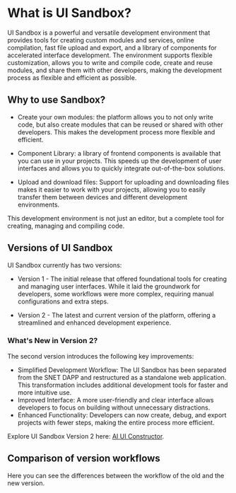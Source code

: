 # What is UI Sandbox?

UI Sandbox is a powerful and versatile development environment that provides tools for creating custom modules and services, online compilation, fast file upload and export, and a library of components for accelerated interface development. The environment supports flexible customization, allows you to write and compile code, create and reuse modules, and share them with other developers, making the development process as flexible and efficient as possible.

## Why to use Sandbox?

-   Create your own modules: the platform allows you to not only write code, but also create modules that can be reused or shared with other developers. This makes the development process more flexible and efficient.

-   Component Library: a library of frontend components is available that you can use in your projects. This speeds up the development of user interfaces and allows you to quickly integrate out-of-the-box solutions.

-   Upload and download files: Support for uploading and downloading files makes it easier to work with your projects, allowing you to easily transfer them between devices and different development environments.

This development environment is not just an editor, but a complete tool for creating, managing and compiling code.

## Versions of UI Sandbox
UI Sandbox currently has two versions:

* Version 1 - The initial release that offered foundational tools for creating and managing user interfaces. While it laid the groundwork for developers, some workflows were more complex, requiring manual configurations and extra steps.

* Version 2 - The latest and current version of the platform, offering a streamlined and enhanced development experience.

### What's New in Version 2?
The second version introduces the following key improvements:

* Simplified Development Workflow: The UI Sandbox has been separated from the SNET DAPP and restructured as a standalone web application. This transformation includes additional development tools for faster and more intuitive use.
* Improved Interface: A more user-friendly and clear interface allows developers to focus on building without unnecessary distractions.
* Enhanced Functionality: Developers can now create, debug, and export projects with fewer steps, making the entire process more efficient.

Explore UI Sandbox Version 2 here: [AI UI Constructor](https://ai-ui-constructor.singularitynet.io/).

## Comparison of version workflows

Here you can see the differences between the workflow of the old and the new version.

<ImageViewer src="/assets/images/products/Sandbox/oldnew.webp" alt="Workflow"/>